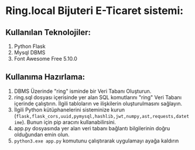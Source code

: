 # Ring.local Bijuteri E-Ticaret sistemi:

## Kullanılan Teknolojiler:
1. Python Flask
2. Mysql DBMS
3. Font Awesome Free 5.10.0

## Kullanıma Hazırlama:
1. DBMS Üzerinde "ring" isminde bir Veri Tabanı Oluşturun.
2. ring.sql dosyası içerisinde yer alan SQL komutlarını "ring" Veri Tabanı içerinde çalıştırın. İlgili tabloların ve ilişkilerin oluşturulmasını sağlayın.
3. İlgili Python kütüphanelerini sisteminize kurun (`flask,flask_cors,uuid,pymysql,hashlib,jwt,numpy,ast,requests,datetime`). Bunun için pip aracını kullanabilirsini.
4. app.py dosyasında yer alan veri tabanı bağlantı bilgilerinin doğru olduğundan emin olun.
5. `python3.exe app.py` komutunu çalıştırarak uygulamayı ayağa kaldırın
